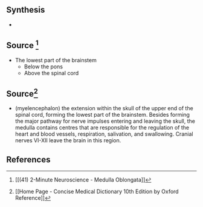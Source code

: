 ## Synthesis
- 
## Source [^1]
- The lowest part of the brainstem
	- Below the pons
	- Above the spinal cord
## Source[^2]
- (myelencephalon) the extension within the skull of the upper end of the spinal cord, forming the lowest part of the brainstem. Besides forming the major pathway for nerve impulses entering and leaving the skull, the medulla contains centres that are responsible for the regulation of the heart and blood vessels, respiration, salivation, and swallowing. Cranial nerves VI-XII leave the brain in this region.
## References

[^1]: [[(41) 2-Minute Neuroscience - Medulla Oblongata]]
[^2]: [[Home Page - Concise Medical Dictionary 10th Edition by Oxford Reference]]